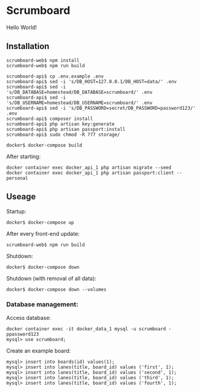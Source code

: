 # Scrumboard

Hello World!

## Installation

```
scrumboard-web$ npm install
scrumboard-web$ npm run build
```

```
scrumboard-api$ cp .env.example .env
scrumboard-api$ sed -i 's/DB_HOST=127.0.0.1/DB_HOST=data/' .env
scrumboard-api$ sed -i 's/DB_DATABASE=homestead/DB_DATABASE=scrumboard/' .env
scrumboard-api$ sed -i 's/DB_USERNAME=homestead/DB_USERNAME=scrumboard/' .env
scrumboard-api$ sed -i 's/DB_PASSWORD=secret/DB_PASSWORD=password123/' .env
scrumboard-api$ composer install
scrumboard-api$ php artisan key:generate
scrumboard-api$ php artisan passport:install
scrumboard-api$ sudo chmod -R 777 storage/
```

```
docker$ docker-compose build
```

After starting:

```
docker container exec docker_api_1 php artisan migrate --seed
docker container exec docker_api_1 php artisan passport:client --personal
```

## Useage

Startup:

```
docker$ docker-compose up
```

After every front-end update:

```
scrumboard-web$ npm run build
```

Shutdown:

```
docker$ docker-compose down
```

Shutdown (with removal of all data):

```
docker$ docker-compose down --volumes
```

### Database management:

Access database:

```
docker container exec -it docker_data_1 mysql -u scrumboard -ppassword123
mysql> use scrumboard;
```

Create an example board:

```
mysql> insert into boards(id) values(1);
mysql> insert into lanes(title, board_id) values ('first', 1);
mysql> insert into lanes(title, board_id) values ('second', 1);
mysql> insert into lanes(title, board_id) values ('third', 1);
mysql> insert into lanes(title, board_id) values ('fourth', 1);
```

